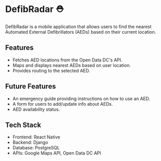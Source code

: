 # DefibRadar ⛑️

DefibRadar is a mobile application that allows users to find the nearest Automated External Defibrillators (AEDs) based on their current location.

## Features

- Fetches AED locations from the Open Data DC's API.
- Maps and displays nearest AEDs based on user location.
- Provides routing to the selected AED.

## Future Features

- An emergency guide providing instructions on how to use an AED.
- A form for users to add/update info about AEDs.
- AED availability status.

## Tech Stack

- Frontend: React Native
- Backend: Django
- Database: PostgreSQL
- APIs: Google Maps API, Open Data DC API
<!---
## Getting Started

These instructions will get you a copy of the project up and running on your local machine for development and testing purposes.

### Prerequisites

- Python
- Django
- Node.js and npm
- React Native
- PostgreSQL

### Installing

A step-by-step series of examples that tell you how to get a development environment running.

1. Clone the repository: `git clone https://github.com/<your-username>/defib-radar.git`
2. Navigate into the directory: `cd defib-radar`
3. Install the backend dependencies: `pip install -r backend/requirements.txt`
4. Install the frontend dependencies: `cd frontend && npm install` 
add more steps

### Running the Application

- Backend: `python manage.py runserver`
- Frontend: `npm start`

## Contributing

Please read [CONTRIBUTING.md](https://github.com/vjz3qz/defib-radar/blob/main/CONTRIBUTING.md) for details on our code of conduct, and the process for submitting pull requests to us.

## License

This project is licensed under the MIT License - see the [LICENSE.md](https://github.com/vjz3qz/defib-radar/blob/main/LICENSE.md) file for details.

## Acknowledgments

- Thanks to Open Data DC for providing the data on AED locations.

-->

